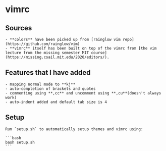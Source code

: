 # vimrc

## Sources
    - **colors** have been picked up from [rainglow vim repo](https://github.com/rainglow/vim)
    - **vimrc** itself has been built on top of the vimrc from [the vim lecture from the missing semester MIT course](https://missing.csail.mit.edu/2020/editors/).

## Features that I have added
    - mapping normal mode to **kj**
    - auto-completion of brackets and quotes
    - commenting using **,cc** and uncomment using **,cu**(doesn't always work)
    - auto-indent added and default tab size is 4

## Setup
    Run `setup.sh` to automatically setup themes and vimrc using: 

    ```bash
    bash setup.sh
    ```

